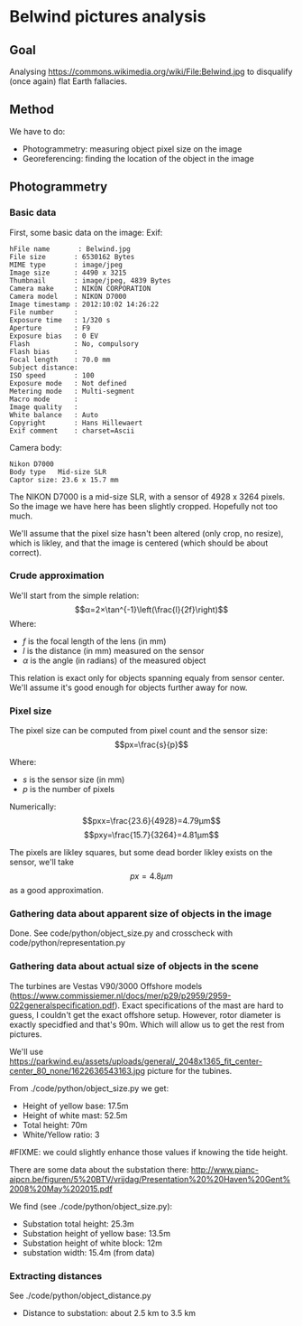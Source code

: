 # Belwind pictures analysis

## Goal

Analysing https://commons.wikimedia.org/wiki/File:Belwind.jpg to disqualify (once again) flat Earth fallacies.

## Method
We have to do:
- Photogrammetry: measuring object pixel size on the image
- Georeferencing: finding the location of the object in the image

## Photogrammetry

### Basic data
First, some basic data on the image:
Exif:
```
hFile name       : Belwind.jpg
File size       : 6530162 Bytes
MIME type       : image/jpeg
Image size      : 4490 x 3215
Thumbnail       : image/jpeg, 4839 Bytes
Camera make     : NIKON CORPORATION
Camera model    : NIKON D7000
Image timestamp : 2012:10:02 14:26:22
File number     : 
Exposure time   : 1/320 s
Aperture        : F9
Exposure bias   : 0 EV
Flash           : No, compulsory
Flash bias      : 
Focal length    : 70.0 mm
Subject distance: 
ISO speed       : 100
Exposure mode   : Not defined
Metering mode   : Multi-segment
Macro mode      : 
Image quality   : 
White balance   : Auto
Copyright       : Hans Hillewaert                                       
Exif comment    : charset=Ascii   
```

Camera body:
```
Nikon D7000
Body type	Mid-size SLR
Captor size: 23.6 x 15.7 mm
```
The NIKON D7000 is a mid-size SLR, with a sensor of 4928 x 3264 pixels.
So the image we have here has been slightly cropped. Hopefully not too much.

We'll assume that the pixel size hasn't been altered (only crop, no resize), which is likley, and that the image is centered (which should be about correct).

### Crude approximation

We'll start from the simple relation:
$$α=2×\tan^{-1}\left(\frac{l}{2f}\right)$$
Where:
- $f$ is the focal length of the lens (in mm)
- $l$ is the distance (in mm) measured on the sensor
- $α$ is the angle (in radians) of the measured object

This relation is exact only for objects spanning equaly from sensor center. We'll assume it's good enough for objects further away for now.

### Pixel size

The pixel size can be computed from pixel count and the sensor size:
$$px=\frac{s}{p}$$

Where:
- $s$ is the sensor size (in mm)
- $p$ is the number of pixels

Numerically:
$$pxx=\frac{23.6}{4928}=4.79μm$$
$$pxy=\frac{15.7}{3264}=4.81μm$$

The pixels are likley squares, but some dead border likley exists on the sensor, we'll take $$px=4.8μm$$ as a good approximation.

### Gathering data about apparent size of objects in the image

Done. See code/python/object_size.py and crosscheck with code/python/representation.py

### Gathering data about actual size of objects in the scene

The turbines are Vestas V90/3000 Offshore models (https://www.commissiemer.nl/docs/mer/p29/p2959/2959-022generalspecification.pdf).
Exact specifications of the mast are hard to guess, I couldn't get the exact offshore setup.
However, rotor diameter is exactly specidfied and that's 90m. Which will allow us to get the rest from pictures.

We'll use https://parkwind.eu/assets/uploads/general/_2048x1365_fit_center-center_80_none/1622636543163.jpg picture for the tubines.

From ./code/python/object_size.py we get:
- Height of yellow base: 17.5m
- Height of white mast: 52.5m
- Total height: 70m
- White/Yellow ratio: 3

#FIXME: we could slightly enhance those values if knowing the tide height.

There are some data about the substation there: http://www.pianc-aipcn.be/figuren/5%20BTV/vrijdag/Presentation%20%20Haven%20Gent%2008%20May%202015.pdf

We find (see ./code/python/object_size.py):
- Substation total height: 25.3m
- Substation height of yellow base: 13.5m
- Substation height of white block: 12m
- substation width: 15.4m (from data)

### Extracting distances
See ./code/python/object_distance.py

- Distance to substation: about 2.5 km to 3.5 km




